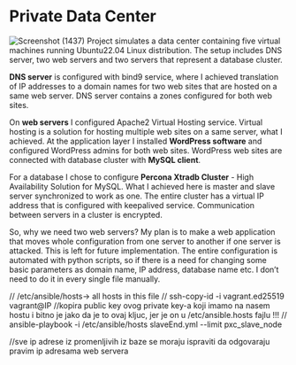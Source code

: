 <h1>Private Data Center</h1>


![Screenshot (1437)](https://github.com/Mihailo222/PrivateDataCenter/assets/92820769/b2275bb9-3750-4acd-874a-479711f236e7)
 Project simulates a data center containing five virtual machines running Ubuntu22.04 Linux distribution. The setup includes DNS server, two web servers and two servers that represent a database cluster. <br> 
 
 **DNS server** is configured with bind9 service, where I achieved translation of IP addresses to a domain names for two web sites that are hosted on a same web server. DNS server contains a zones configured for both web sites. <br>
 
 On **web servers** I  configured Apache2 Virtual Hosting service. Virtual hosting is a solution for hosting multiple web sites on a same server, what I achieved. At the application layer I installed **WordPress software** and configured WordPress admins for both web sites. WordPress web sites are connected with database cluster with **MySQL client**. <br>
 
 For a database I chose to configure **Percona Xtradb Cluster** - High Availability Solution for MySQL. What I achieved here is  master and slave server synchronized to work as one. The entire cluster has a virtual IP address that is configured with keepalived service. Communication between servers in a cluster is encrypted. <br>
 
 So, why we need two web servers? My plan is  to make a web application that moves whole configuration from one server to another if one server is attacked. This is left for future implementation. The entire configuration is automated with python scripts, so if there is a need for changing some basic parameters as domain name, IP address, database name etc. I don’t need to do it in every single file manually. 

// /etc/ansible/hosts-> all hosts in this file
// ssh-copy-id -i vagrant.ed25519 vagrant@IP //kopira public key ovog private key-a koji imamo na nasem hostu i bitno je jako da je to ovaj kljuc, jer je on u /etc/ansible.hosts fajlu !!!
// ansible-playbook -i /etc/ansible/hosts slaveEnd.yml --limit pxc_slave_node

//sve ip adrese iz promenljivih iz baze se moraju ispraviti da odgovaraju pravim ip adresama web servera
